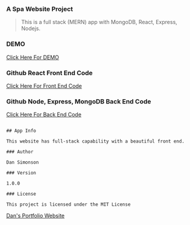 ### A Spa Website Project

> This is a full stack (MERN) app with MongoDB, React, Express, Nodejs.

### DEMO

[Click Here For DEMO ](https://spamariposa.herokuapp.com/)

### Github React Front End Code

[Click Here For Front End Code ](https://github.com/DanSimonson/mariposa_spa_front)

### Github Node, Express, MongoDB Back End Code

[Click Here For Back End Code ](https://github.com/DanSimonson/mariposa_spa_back)

```

## App Info

This website has full-stack capability with a beautiful front end.

### Author

Dan Simonson

### Version

1.0.0

### License

This project is licensed under the MIT License

```

[Dan's Portfolio Website](https://mariposaweb.net)
